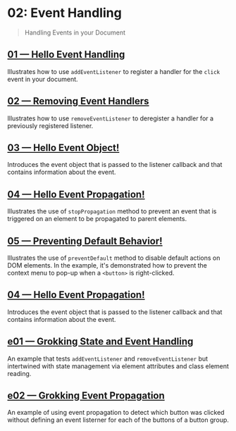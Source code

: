 # 02: Event Handling
> Handling Events in your Document

## [01 &mdash; Hello Event Handling](./01-hello-event-handling/)
Illustrates how to use `addEventListener` to register a handler for the `click` event in your document.

## [02 &mdash; Removing Event Handlers](./02-removing-event-handlers/)
Illustrates how to use `removeEventListener` to deregister a handler for a previously registered listener.

## [03 &mdash; Hello Event Object!](./03-hello-event-object/)
Introduces the event object that is passed to the listener callback and that contains information about the event.

## [04 &mdash; Hello Event Propagation!](./04-hello-event-propagation/)
Illustrates the use of `stopPropagation` method to prevent an event that is triggered on an element to be propagated to parent elements.

## [05 &mdash; Preventing Default Behavior!](./05-preventing-default-behavior/)
Illustrates the use of `preventDefault` method to disable default actions on DOM elements. In the example, it's demonstrated how to prevent the context menu to pop-up when a `<button>` is right-clicked.

## [04 &mdash; Hello Event Propagation!](./04-hello-event-propagation/)
Introduces the event object that is passed to the listener callback and that contains information about the event.


## [e01 &mdash; Grokking State and Event Handling](./e01-grokking-document-state-and-event-handling/)
An example that tests `addEventListener` and `removeEventListener` but intertwined with state management via element attributes and class element reading.

## [e02 &mdash; Grokking Event Propagation](./e02-grokking-event-propagation/)
An example of using event propagation to detect which button was clicked without defining an event listerner for each of the buttons of a button group.